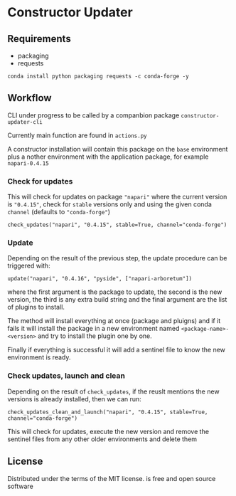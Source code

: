 # Constructor Updater

## Requirements

- packaging
- requests

`conda install python packaging requests -c conda-forge -y`

## Workflow

CLI under progress to be called by a companbion package `constructor-updater-cli`

Currently main function are found in `actions.py`

A constructor installation will contain this package on the `base` environment plus a nother environment
with the application package, for example `napari-0.4.15`

### Check for updates

This will check for updates on package `"napari"` where the current version is `"0.4.15"`, check for `stable`
versions only and using the given conda `channel` (defaults to `"conda-forge"`)

`check_updates("napari", "0.4.15", stable=True, channel="conda-forge")`

### Update

Depending on the result of the previous step, the update procedure can be triggered with:

`update("napari", "0.4.16", "pyside", ["napari-arboretum"])`

where the first argument is the package to update, the second is the new version, the third is any extra
build string and the final argument are the list of plugins to install.

The method will install everything at once (package and pluigns) and if it fails it will install the package
in a new environment named `<package-name>-<version>` and try to install the plugin one by one.

Finally if everything is successful it will add a sentinel file to know the new environment is ready.

### Check updates, launch and clean

Depending on the result of `check_updates`, if the reuslt mentions the new versions is already installed,
then we can run:

`check_updates_clean_and_launch("napari", "0.4.15", stable=True, channel="conda-forge")`

This will check for updates, execute the new version and remove the sentinel files from any other older
environments and delete them

## License

Distributed under the terms of the MIT license. is free and open source software
